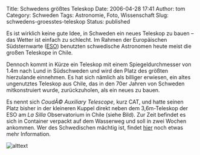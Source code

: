Title: Schwedens größtes Teleskop
Date: 2006-04-28 17:41
Author: tom
Category: Schweden
Tags: Astronomie, Foto, Wissenschaft
Slug: schwedens-groesstes-teleskop
Status: published

Es ist wirklich keine gute Idee, in Schweden ein neues Teleskop zu bauen
– das Wetter ist einfach zu schlecht. Im Rahmen der Europäischen
Südsternwarte ([ESO](http://www.eso.org)) benutzten schwedische
Astronomen heute meist die großen Teleskope in Chile.

Dennoch kommt in Kürze ein Teleskop mit einem Spiegeldurchmesser von
1.4m nach Lund in Südschweden und wird den Platz des größten hierzulande
einnehmen. Es hat sich nämlich als billiger erwiesen, ein altes
ungenutztes Teleskop aus Chile, das in den 70er Jahren von Schweden
mitkonstruiert wurde, zurückzuholen, als ein neues zu bauen.

Es nennt sich *CoudÃ© Auxiliary Telescope*, kurz CAT, und hatte seinen
Platz bisher in der kleineren Kuppel direkt neben dem 3,6m-Teleskop der
ESO am *La Silla* Observatorium in Chile (siehe Bild). Zur Zeit befindet
es sich in Container verpackt auf dem Wasserweg und soll in zwei Wochen
ankommen. Wer des Schwedischen mächtig ist, findet
[hier](http://www.svd.se/dynamiskt/inrikes/did_12512915.asp) noch etwas
mehr Information.

![alttext](/pic/3p6m-cat.jpg)

